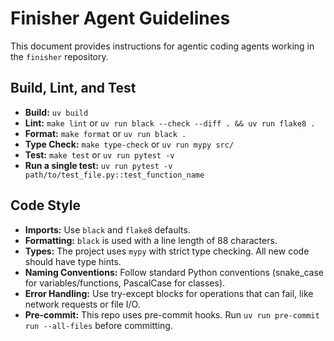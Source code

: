 # Finisher Agent Guidelines

This document provides instructions for agentic coding agents working in the `finisher` repository.

## Build, Lint, and Test

- **Build:** `uv build`
- **Lint:** `make lint` or `uv run black --check --diff . && uv run flake8 .`
- **Format:** `make format` or `uv run black .`
- **Type Check:** `make type-check` or `uv run mypy src/`
- **Test:** `make test` or `uv run pytest -v`
- **Run a single test:** `uv run pytest -v path/to/test_file.py::test_function_name`

## Code Style

- **Imports:** Use `black` and `flake8` defaults.
- **Formatting:** `black` is used with a line length of 88 characters.
- **Types:** The project uses `mypy` with strict type checking. All new code should have type hints.
- **Naming Conventions:** Follow standard Python conventions (snake_case for variables/functions, PascalCase for classes).
- **Error Handling:** Use try-except blocks for operations that can fail, like network requests or file I/O.
- **Pre-commit:** This repo uses pre-commit hooks. Run `uv run pre-commit run --all-files` before committing.
